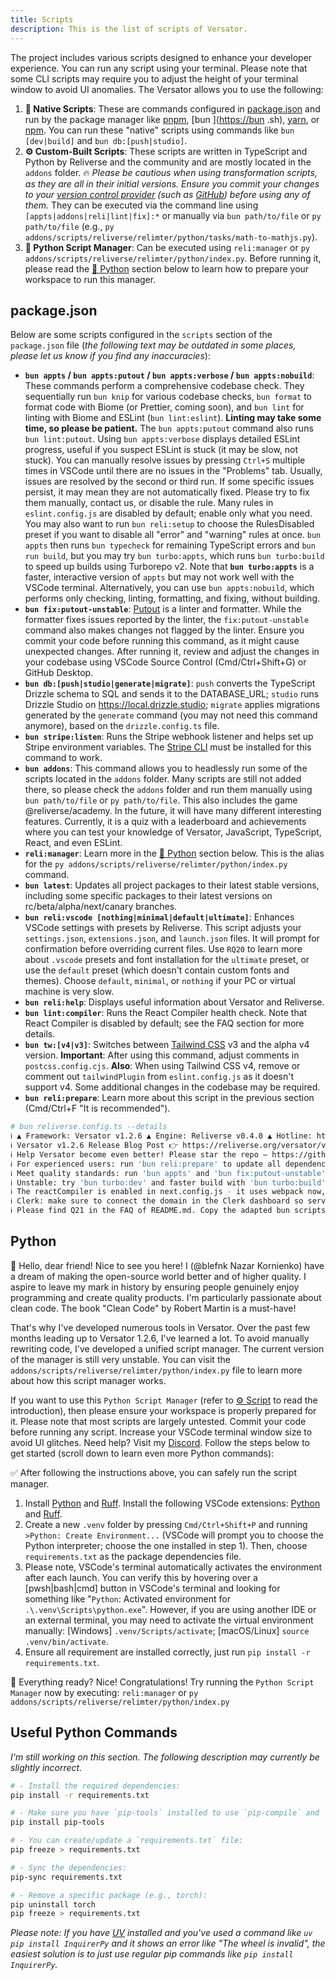```yaml
---
title: Scripts
description: This is the list of scripts of Versator.
---
```



The project includes various scripts designed to enhance your developer experience. You can run any script using your terminal. Please note that some CLI scripts may require you to adjust the height of your terminal window to avoid UI anomalies. The Versator allows you to use the following:

1. **💪 Native Scripts**: These are commands configured in [package.json](package.json) and run by the package manager like [pnpm](https://pnpm.io), [bun ](<https://bun> .sh), [yarn](https://yarnpkg.com), or [npm](https://nodejs.org/en/learn/getting-started/an-introduction-to-the-npm-package-manager). You can run these "native" scripts using commands like `bun [dev|build]` and `bun db:[push|studio]`.
2. **⚙️ Custom-Built Scripts**: These scripts are written in TypeScript and Python by Reliverse and the community and are mostly located in the `addons` folder. 🔥 *Please be cautious when using transformation scripts, as they are all in their initial versions. Ensure you commit your changes to your [version control provider](https://about.gitlab.com/topics/version-control) (such as [GitHub](https://github.com)) before using any of them.* They can be executed via the command line using `[appts|addons|reli|lint|fix]:*` or manually via `bun path/to/file` or `py path/to/file` (e.g., `py addons/scripts/reliverse/relimter/python/tasks/math-to-mathjs.py`).
3. **🐍 Python Script Manager**: Can be executed using `reli:manager` or `py addons/scripts/reliverse/relimter/python/index.py`. Before running it, please read the [🐍 Python](#python) section below to learn how to prepare your workspace to run this manager.

## package.json

Below are some scripts configured in the `scripts` section of the `package.json` file (*the following text may be outdated in some places, please let us know if you find any inaccuracies*):

- **`bun appts` / `bun appts:putout` / `bun appts:verbose` / `bun appts:nobuild`**: These commands perform a comprehensive codebase check. They sequentially run `bun knip` for various codebase checks, `bun format` to format code with Biome (or Prettier, coming soon), and `bun lint` for linting with Biome and ESLint (`bun lint:eslint`). **Linting may take some time, so please be patient.** The `bun appts:putout` command also runs `bun lint:putout`. Using `bun appts:verbose` displays detailed ESLint progress, useful if you suspect ESLint is stuck (it may be slow, not stuck). You can manually resolve issues by pressing `Ctrl+S` multiple times in VSCode until there are no issues in the "Problems" tab. Usually, issues are resolved by the second or third run. If some specific issues persist, it may mean they are not automatically fixed. Please try to fix them manually, contact us, or disable the rule. Many rules in `eslint.config.js` are disabled by default; enable only what you need. You may also want to run `bun reli:setup` to choose the RulesDisabled preset if you want to disable all "error" and "warning" rules at once. `bun appts` then runs `bun typecheck` for remaining TypeScript errors and `bun run build`, but you may try `bun turbo:appts`, which runs `bun turbo:build` to speed up builds using Turborepo v2. Note that **`bun turbo:appts`** is a faster, interactive version of `appts` but may not work well with the VSCode terminal. Alternatively, you can use `bun appts:nobuild`, which performs only checking, linting, formatting, and fixing, without building.
- **`bun fix:putout-unstable`**: [Putout](https://github.com/coderaiser/putout) is a linter and formatter. While the formatter fixes issues reported by the linter, the `fix:putout-unstable` command also makes changes not flagged by the linter. Ensure you commit your code before running this command, as it might cause unexpected changes. After running it, review and adjust the changes in your codebase using VSCode Source Control (Cmd/Ctrl+Shift+G) or GitHub Desktop.
- **`bun db:[push|studio|generate|migrate]`**: `push` converts the TypeScript Drizzle schema to SQL and sends it to the DATABASE_URL; `studio` runs Drizzle Studio on <https://local.drizzle.studio>; `migrate` applies migrations generated by the `generate` command (you may not need this command anymore), based on the `drizzle.config.ts` file.
- **`bun stripe:listen`**: Runs the Stripe webhook listener and helps set up Stripe environment variables. The [Stripe CLI](https://docs.stripe.com/stripe-cli) must be installed for this command to work.
- **`bun addons`**: This command allows you to headlessly run some of the scripts located in the `addons` folder. Many scripts are still not added there, so please check the `addons` folder and run them manually using `bun path/to/file` or `py path/to/file`. This also includes the game @reliverse/academy. In the future, it will have many different interesting features. Currently, it is a quiz with a leaderboard and achievements where you can test your knowledge of Versator, JavaScript, TypeScript, React, and even ESLint.
- **`reli:manager`**: Learn more in the [🐍 Python](#python) section below. This is the alias for the `py addons/scripts/reliverse/relimter/python/index.py` command.
- **`bun latest`**: Updates all project packages to their latest stable versions, including some specific packages to their latest versions on rc/beta/alpha/next/canary branches.
- **`bun reli:vscode [nothing|minimal|default|ultimate]`**: Enhances VSCode settings with presets by Reliverse. This script adjusts your `settings.json`, `extensions.json`, and `launch.json` files. It will prompt for confirmation before overriding current files. Use `RQ20` to learn more about `.vscode` presets and font installation for the `ultimate` preset, or use the `default` preset (which doesn't contain custom fonts and themes). Choose `default`, `minimal`, or `nothing` if your PC or virtual machine is very slow.
- **`bun reli:help`**: Displays useful information about Versator and Reliverse.
- **`bun lint:compiler`**: Runs the React Compiler health check. Note that React Compiler is disabled by default; see the FAQ section for more details.
- **`bun tw:[v4|v3]`**: Switches between [Tailwind CSS](https://tailwindcss.com/) v3 and the alpha v4 version. **Important**: After using this command, adjust comments in `postcss.config.cjs`. **Also**: When using Tailwind CSS v4, remove or comment out `tailwindPlugin` from `eslint.config.js` as it doesn't support v4. Some additional changes in the codebase may be required.
- **`bun reli:prepare`**: Learn more about this script in the previous section (Cmd/Ctrl+F "It is recommended").

```bash
# bun reliverse.config.ts --details
ℹ ▲ Framework: Versator v1.2.6 ▲ Engine: Reliverse v0.4.0 ▲ Hotline: https://discord.gg/Pb8uKbwpsJ
ℹ Versator v1.2.6 Release Blog Post 👉 https://reliverse.org/versator/v126
ℹ Help Versator become even better! Please star the repo – https://github.com/blefnk/versator
ℹ For experienced users: run 'bun reli:prepare' to update all dependencies to the latest versions and check if the code requires any adjustments.
ℹ Meet quality standards: run 'bun appts' and 'bun fix:putout-unstable' to get linting, formatting, and more.
ℹ Unstable: try 'bun turbo:dev' and faster build with 'bun turbo:build': https://turbo.build/repo
ℹ The reactCompiler is enabled in next.config.js - it uses webpack now, so builds take longer.
ℹ Clerk: make sure to connect the domain in the Clerk dashboard so services like PageSpeed will work.
ℹ Please find Q21 in the FAQ of README.md. Copy the adapted bun scripts and replace the current ones in package.json - scripts for other package managers coming soon.
```

## Python

👋 Hello, dear friend! Nice to see you here! I (@blefnk Nazar Kornienko) have a dream of making the open-source world better and of higher quality. I aspire to leave my mark in history by ensuring people genuinely enjoy programming and create quality products. I'm particularly passionate about clean code. The book "Clean Code" by Robert Martin is a must-have!

That's why I've developed numerous tools in Versator. Over the past few months leading up to Versator 1.2.6, I've learned a lot. To avoid manually rewriting code, I've developed a unified script manager. The current version of the manager is still very unstable. You can visit the `addons/scripts/reliverse/relimter/python/index.py` file to learn more about how this script manager works.

If you want to use this `Python Script Manager` (refer to [⚙️ Script](/versator/SCRIPTS/) to read the introduction), then please ensure your workspace is properly prepared for it. Please note that most scripts are largely untested. Commit your code before running any script. Increase your VSCode terminal window size to avoid UI glitches. Need help? Visit my [Discord](https://discord.gg/Pb8uKbwpsJ). Follow the steps below to get started (scroll down to learn even more Python commands):

✅ After following the instructions above, you can safely run the script manager.

1. Install [Python](https://python.org/downloads) and [Ruff](https://docs.astral.sh/ruff/installation). Install the following VSCode extensions: [Python](https://marketplace.visualstudio.com/items?itemName=ms-python.python) and [Ruff](https://marketplace.visualstudio.com/items?itemName=charliermarsh.ruff).
2. Create a new `.venv` folder by pressing `Cmd/Ctrl+Shift+P` and running `>Python: Create Environment...` (VSCode will prompt you to choose the Python interpreter; choose the one installed in step 1). Then, choose `requirements.txt` as the package dependencies file.
3. Please note, VSCode's terminal automatically activates the environment after each launch. You can verify this by hovering over a [pwsh|bash|cmd] button in VSCode's terminal and looking for something like "`Python`: Activated environment for `.\.venv\Scripts\python.exe`". However, if you are using another IDE or an external terminal, you may need to activate the virtual environment manually: [Windows] `.venv/Scripts/activate`; [macOS/Linux] `source .venv/bin/activate`.
4. Ensure all requirement are installed correctly, just run `pip install -r requirements.txt`.

🐍 Everything ready? Nice! Congratulations! Try running the `Python Script Manager` now by executing: `reli:manager` or `py addons/scripts/reliverse/relimter/python/index.py`

## Useful Python Commands

*I'm still working on this section. The following description may currently be slightly incorrect.*

```bash
# - Install the required dependencies:
pip install -r requirements.txt

# - Make sure you have `pip-tools` installed to use `pip-compile` and `pip-sync`:
pip install pip-tools

# - You can create/update a `requirements.txt` file:
pip freeze > requirements.txt

# - Sync the dependencies:
pip-sync requirements.txt

# - Remove a specific package (e.g., torch):
pip uninstall torch
pip freeze > requirements.txt
```

*Please note: If you have [UV](https://github.com/astral-sh/uv) installed and you've used a command like `uv pip install InquirerPy` and it shows an error like "The wheel is invalid", the easiest solution is to just use regular pip commands like `pip install InquirerPy`.*
